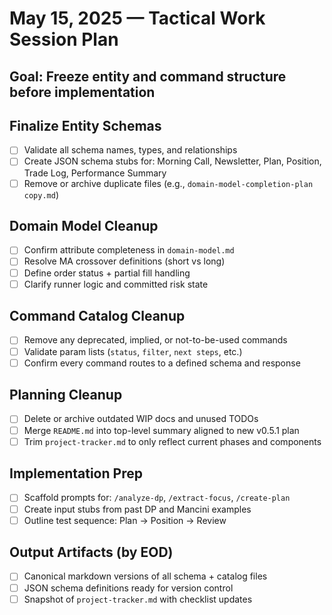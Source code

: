 # May 15, 2025 — Tactical Work Session Plan

## Goal: Freeze entity and command structure before implementation

## Finalize Entity Schemas
- [ ] Validate all schema names, types, and relationships
- [ ] Create JSON schema stubs for: Morning Call, Newsletter, Plan, Position, Trade Log, Performance Summary
- [ ] Remove or archive duplicate files (e.g., `domain-model-completion-plan copy.md`)

## Domain Model Cleanup
- [ ] Confirm attribute completeness in `domain-model.md`
- [ ] Resolve MA crossover definitions (short vs long)
- [ ] Define order status + partial fill handling
- [ ] Clarify runner logic and committed risk state

## Command Catalog Cleanup
- [ ] Remove any deprecated, implied, or not-to-be-used commands
- [ ] Validate param lists (`status`, `filter`, `next steps`, etc.)
- [ ] Confirm every command routes to a defined schema and response

## Planning Cleanup
- [ ] Delete or archive outdated WIP docs and unused TODOs
- [ ] Merge `README.md` into top-level summary aligned to new v0.5.1 plan
- [ ] Trim `project-tracker.md` to only reflect current phases and components

## Implementation Prep
- [ ] Scaffold prompts for: `/analyze-dp`, `/extract-focus`, `/create-plan`
- [ ] Create input stubs from past DP and Mancini examples
- [ ] Outline test sequence: Plan → Position → Review

## Output Artifacts (by EOD)
- [ ] Canonical markdown versions of all schema + catalog files
- [ ] JSON schema definitions ready for version control
- [ ] Snapshot of `project-tracker.md` with checklist updates